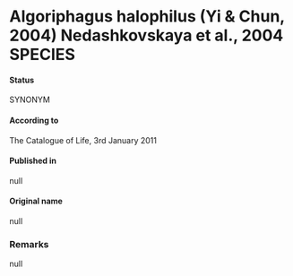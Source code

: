 # Algoriphagus halophilus (Yi & Chun, 2004) Nedashkovskaya et al., 2004 SPECIES

#### Status
SYNONYM

#### According to
The Catalogue of Life, 3rd January 2011

#### Published in
null

#### Original name
null

### Remarks
null